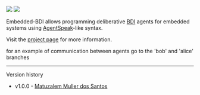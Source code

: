 ![](https://github.com/Embedded-BDI/embedded-bdi/actions/workflows/unit-tests.yml/badge.svg) ![](https://github.com/Embedded-BDI/embedded-bdi/actions/workflows/gh-pages.yml/badge.svg)

Embedded-BDI allows programming deliberative [BDI](https://en.wikipedia.org/wiki/Belief%E2%80%93desire%E2%80%93intention_software_model) agents for embedded systems using [AgentSpeak](https://en.wikipedia.org/wiki/AgentSpeak)-like syntax.

Visit the [project page](https://embedded-bdi.github.io) for more information.

for an example of communication between agents go to the 'bob' and 'alice' branches

---

Version history

* v1.0.0 - [Matuzalem Muller dos Santos](https://matuzalemmuller.com)
